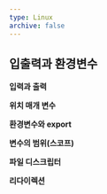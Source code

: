 ```yaml
---
type: Linux
archive: false
---
```

## 입출력과 환경변수

**입력과 출력**

**위치 매개 변수**

**환경변수와 export**

**변수의 범위(스코프)**

**파일 디스크립터**

**리다이렉션**